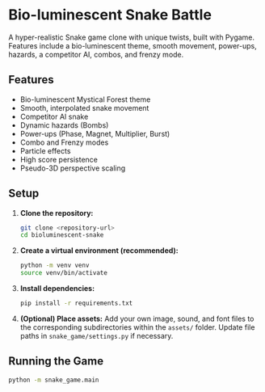 # Bio-luminescent Snake Battle

A hyper-realistic Snake game clone with unique twists, built with Pygame. Features include a bio-luminescent theme, smooth movement, power-ups, hazards, a competitor AI, combos, and frenzy mode.

## Features

*   Bio-luminescent Mystical Forest theme
*   Smooth, interpolated snake movement
*   Competitor AI snake
*   Dynamic hazards (Bombs)
*   Power-ups (Phase, Magnet, Multiplier, Burst)
*   Combo and Frenzy modes
*   Particle effects
*   High score persistence
*   Pseudo-3D perspective scaling

## Setup

1.  **Clone the repository:**
    ```bash
    git clone <repository-url>
    cd bioluminescent-snake
    ```
2.  **Create a virtual environment (recommended):**
    ```bash
    python -m venv venv
    source venv/bin/activate
    ```
3.  **Install dependencies:**
    ```bash
    pip install -r requirements.txt
    ```
4.  **(Optional) Place assets:** Add your own image, sound, and font files to the corresponding subdirectories within the `assets/` folder. Update file paths in `snake_game/settings.py` if necessary.

## Running the Game

```bash
python -m snake_game.main